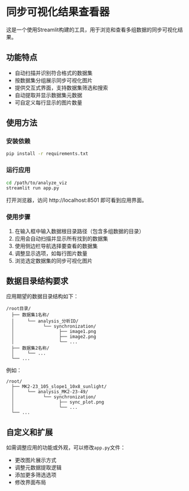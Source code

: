 # 同步可视化结果查看器

这是一个使用Streamlit构建的工具，用于浏览和查看多组数据的同步可视化结果。

## 功能特点

- 自动扫描并识别符合格式的数据集
- 按数据集分组展示同步可视化图片
- 提供交互式界面，支持数据集筛选和搜索
- 自动提取并显示数据集元数据
- 可自定义每行显示的图片数量

## 使用方法

### 安装依赖

```bash
pip install -r requirements.txt
```

### 运行应用

```bash
cd /path/to/analyze_viz
streamlit run app.py
```

打开浏览器，访问 http://localhost:8501 即可看到应用界面。

### 使用步骤

1. 在输入框中输入数据根目录路径（包含多组数据的目录）
2. 应用会自动扫描并显示所有找到的数据集
3. 使用侧边栏导航选择要查看的数据集
4. 调整显示选项，如每行图片数量
5. 浏览选定数据集的同步可视化图片

## 数据目录结构要求

应用期望的数据目录结构如下：

```
/root目录/
  ├── 数据集1名称/
  │     └── analysis_分析ID/
  │           └── synchronization/
  │                 ├── image1.png
  │                 ├── image2.png
  │                 └── ...
  ├── 数据集2名称/
  │     └── ...
  └── ...
```

例如：

```
/root/
  ├── MK2-23_105_slope1_10x8_sunlight/
  │     └── analysis_MK2-23-49/
  │           └── synchronization/
  │                 ├── sync_plot.png
  │                 └── ...
  └── ...
```

## 自定义和扩展

如需调整应用的功能或外观，可以修改`app.py`文件：

- 更改图片展示方式
- 调整元数据提取逻辑
- 添加更多筛选选项
- 修改界面布局 